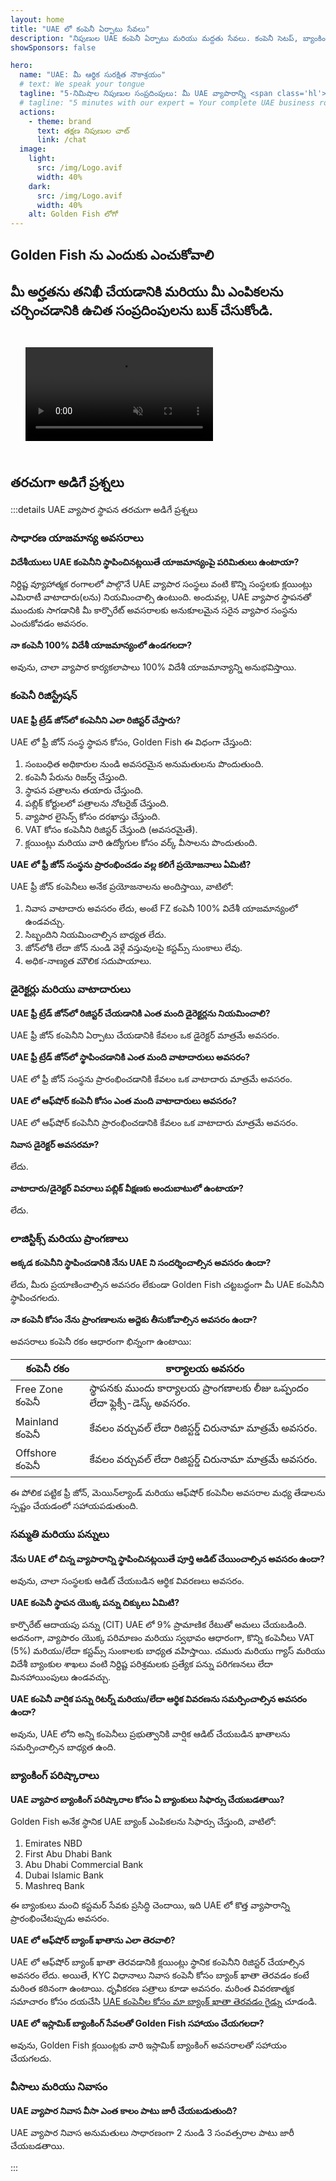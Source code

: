 ```yaml
---
layout: home
title: "UAE లో కంపెనీ ఏర్పాటు సేవలు"
description: "నిపుణుల UAE కంపెనీ ఏర్పాటు మరియు మద్దతు సేవలు. కంపెనీ సెటప్, బ్యాంకింగ్, పన్ను, చట్టపరమైన మరియు వీసా పరిష్కారాలు. ఆమోదం తర్వాత మాత్రమే చెల్లించండి."
showSponsors: false

hero:
  name: "UAE: మీ ఆర్థిక సురక్షిత నౌకాశ్రయం"
  # text: We speak your tongue
  tagline: "5-నిమిషాల నిపుణుల సంప్రదింపులు: మీ UAE వ్యాపారాన్ని <span class='hl'>రిస్క్-ఫ్రీ</span>గా ఎలా సెటప్ చేయాలో తెలుసుకోండి"
  # tagline: "5 minutes with our expert = Your complete UAE business roadmap"
  actions:
    - theme: brand
      text: తక్షణ నిపుణుల చాట్
      link: /chat
  image:
    light:
      src: /img/Logo.avif
      width: 40%
    dark:
      src: /img/Logo.avif
      width: 40%
    alt: Golden Fish లోగో
---
```


<FeatureBlock :card="{
  title: 'కంపెనీ సెటప్ గైడ్',
  details: '**Free Zone, offshore, Mainland, branch**లలో కంపెనీలను సెటప్ చేయడానికి పూర్తి గైడ్. \n\n* Free Zones మరియు Mainlandలో 100% విదేశీ యాజమాన్యం అందుబాటులో\n* తక్కువ పన్ను రేట్లు - కేవలం 9% కార్పొరేట్ పన్ను\n* కరెన్సీ నియంత్రణలు లేవు - సులభమైన మూలధన తిరిగి పంపడం\n\n[మరింత తెలుసుకోండి](/uae-business/offer/company-registration/)',
  link: '/uae-business/offer/company-registration/',
  src: {
    light: '/img/iStock-2051326997.avif',
    dark: '/img/iStock-1448478309.jpg',
    width: '100%'
  },
  inversion: false
}" />

<FeatureBlock :card="{
  title: 'బ్యాంకింగ్ పరిష్కారాలు',
  details: 'UAE యొక్క విశ్వసనీయ బ్యాంకులతో వ్యాపార లేదా వ్యక్తిగత బ్యాంక్ ఖాతాలను సులభంగా తెరవండి. \n\n* ప్రభుత్వ ఆమోదాల కోసం ఎండ్-టు-ఎండ్ PRO సేవలు\n* పూర్తి బ్యాంకింగ్ ప్యాకేజీ సెటప్\n* **96% విజయ రేటు**\n\n[మరింత తెలుసుకోండి](/uae-business/offer/banking/)',
  link: '/uae-business/offer/banking/',
  src: {
    light: '/img/iStock-2153786564.avif',
    dark: '/img/iStock-2166793628.avif',
    width: '100%'
  },
  inversion: true
}" />

<FeatureBlock :card="{
  title: 'Golden Visa & నివాసం',
  details: 'సజావుగా దరఖాస్తు ప్రక్రియతో దీర్ఘకాలిక నివాసం కోసం UAE **Golden Visa** పొందండి. \n\n* **ప్రతి 6 నెలలకు UAE లోకి ప్రవేశించాల్సిన అవసరం లేదు**\n* అర్హత పరిస్థితులను కొనసాగించడంతో పునరుద్ధరణ ఎంపికతో 10-సంవత్సరాల చెల్లుబాటు\n* 92% విజయ రేటు\n\n[మరింత తెలుసుకోండి](/uae-business/offer/golden-visa/)',
  link: '/uae-business/offer/golden-visa/',
  src: {
    light: '/img/iStock-1312241253.avif',
    dark: '/img/ILONMASKID.webp',
    width: '100%'
  },
  inversion: false
}" />

<FeatureCards :features="[
  {
    title: 'అనుపాలన సేవలు',
    details: 'ESR నివేదికలు మరియు UBO దాఖలాలతో సహా సంక్లిష్టమైన UAE నియంత్రణ అవసరాలలో మా నిపుణులు మీకు మార్గదర్శనం చేస్తారు.',
    items: [],
    linkText: 'మరింత తెలుసుకోండి',
    link: '/uae-business/company-registration/Protect-Your-Business',
    icon: {
      light: '/img/iStock-1299393716.avif',
      dark: '/img/iStock-2149731304.avif',
      alt: 'అనుపాలన సేవలు'
    }
  },
  {
    title: 'కార్పొరేట్ పన్ను & VAT',
    details: 'నిపుణుల సలహా Federal Tax Authority (FTA)తో కార్పొరేట్ పన్ను మరియు VAT బాధ్యతలతో అనుపాలనను నిర్ధారిస్తుంది.',
    items: [],
    linkText: 'మరింత తెలుసుకోండి',
    link: '/uae-business/company-registration/accounting-legal',
    icon: {
      light: '/img/iStock-1018285934.avif',
      dark: '/img/iStock-584576538.avif',
      alt: 'పన్ను సేవలు'
    }
  },
  {
    title: 'చట్టపరమైన సేవలు',
    details: 'చట్టపరమైన బృందం M&As, కార్పొరేట్ పునర్నిర్మాణం, ఫైనాన్సింగ్, మరియు వివాద పరిష్కారానికి సంబంధించిన UAE చట్టాలపై సలహా ఇస్తుంది.',
    items: [],
    linkText: 'మరింత తెలుసుకోండి',
    link: '/uae-business/company-registration/Protect-Your-Business',
    icon: {
      light: '/img/iStock-650045508.avif',
      dark: '/img/iStock-1498627598.avif',
      alt: 'చట్టపరమైన సేవలు'
    }
  },
  {
    title: 'అకౌంటింగ్ & పేరోల్',
    details: 'మా అకౌంటెంట్లు ఆర్థిక వ్యవహారాలను నిర్వహిస్తారు, బుక్ కీపింగ్, రీకన్సిలియేషన్, పేరోల్, మరియు ఆడిట్ మద్దతును అందిస్తారు, నియామక ఖర్చులను ఆదా చేస్తారు.',
    items: [],
    linkText: 'మరింత తెలుసుకోండి',
    link: '/resources/contacts',
    icon: {
      light: '/img/iStock-1022793868.avif',
      dark: '/img/iStock-1320130292.jpg',
      alt: 'అకౌంటింగ్ సేవలు'
    }
  },
]" />

## Golden Fish ను ఎందుకు ఎంచుకోవాలి

<BenefitsList :features="[
  {
    icon: '🏢',
    title: 'స్థానిక UAE నైపుణ్యం',
    text: 'దుబాయ్‌లోని అంకిత నిపుణులు ప్రక్రియలోని ప్రతి దశలో నిపుణ మార్గదర్శకత్వం అందిస్తారు.'
  },
  {
    icon: '📊',
    title: 'నిరూపితమైన విజయ రేటు',
    text: 'మా ప్రీమియం ప్రాసెసింగ్ ద్వారా వందలాది వీసాలు, బ్యాంక్ ఖాతలు మరియు కంపెనీ రిజిస్ట్రేషన్లతో 90% కంటే ఎక్కువ ఆమోదం రేటు.'
  },
  {
    icon: '💸',
    title: '**విజయం ఆధారిత రుసుములు**',
    text: '[ఆమోదం తర్వాత మాత్రమే చెల్లించండి](/uae-business/benefits/success-based-fees). దాచిన ఖర్చులు లేకుండా పూర్తి పారదర్శకత.'
  },
]" />

## మీ అర్హతను తనిఖీ చేయడానికి మరియు మీ ఎంపికలను చర్చించడానికి ఉచిత సంప్రదింపులను బుక్ చేసుకోండి.

<video autoplay muted playsinline style="padding: 24px">
  <source src="/img/iStock-2185906461.mp4" type="video/mp4">
</video>

<ContactForm buttonText="నిపుణుడితో మాట్లాడండి" />

## తరచుగా అడిగే ప్రశ్నలు

:::details UAE వ్యాపార స్థాపన తరచుగా అడిగే ప్రశ్నలు

### సాధారణ యాజమాన్య అవసరాలు

**విదేశీయులు UAE కంపెనీని స్థాపించినట్లయితే యాజమాన్యంపై పరిమితులు ఉంటాయా?**

నిర్దిష్ట వ్యూహాత్మక రంగాలలో పాల్గొనే UAE వ్యాపార సంస్థలు వంటి కొన్ని సంస్థలకు క్లయింట్లు ఎమిరాటీ వాటాదారు(లను) నియమించాల్సి ఉంటుంది. అందువల్ల, UAE వ్యాపార స్థాపనతో ముందుకు సాగడానికి మీ కార్పొరేట్ అవసరాలకు అనుకూలమైన సరైన వ్యాపార సంస్థను ఎంచుకోవడం అవసరం.

**నా కంపెనీ 100% విదేశీ యాజమాన్యంలో ఉండగలదా?**

అవును, చాలా వ్యాపార కార్యకలాపాలు 100% విదేశీ యాజమాన్యాన్ని అనుభవిస్తాయి.

### కంపెనీ రిజిస్ట్రేషన్

**UAE ఫ్రీ ట్రేడ్ జోన్‌లో కంపెనీని ఎలా రిజిస్టర్ చేస్తారు?**

UAE లో ఫ్రీ జోన్ సంస్థ స్థాపన కోసం, Golden Fish ఈ విధంగా చేస్తుంది:

1. సంబంధిత అధికారుల నుండి అవసరమైన అనుమతులను పొందుతుంది.
2. కంపెనీ పేరును రిజర్వ్ చేస్తుంది.
3. స్థాపన పత్రాలను తయారు చేస్తుంది.
4. పబ్లిక్ కోర్టులలో పత్రాలను నోటరైజ్ చేస్తుంది.
5. వ్యాపార లైసెన్స్ కోసం దరఖాస్తు చేస్తుంది.
6. VAT కోసం కంపెనీని రిజిస్టర్ చేస్తుంది (అవసరమైతే).
7. క్లయింట్లు మరియు వారి ఉద్యోగుల కోసం వర్క్ వీసాలను పొందుతుంది.

**UAE లో ఫ్రీ జోన్ సంస్థను ప్రారంభించడం వల్ల కలిగే ప్రయోజనాలు ఏమిటి?**

UAE ఫ్రీ జోన్ కంపెనీలు అనేక ప్రయోజనాలను అందిస్తాయి, వాటిలో:

1. నివాస వాటాదారు అవసరం లేదు, అంటే FZ కంపెనీ 100% విదేశీ యాజమాన్యంలో ఉండవచ్చు.
2. సిబ్బందిని నియమించాల్సిన బాధ్యత లేదు.
3. జోన్‌లోకి లేదా జోన్ నుండి వెళ్లే వస్తువులపై కస్టమ్స్ సుంకాలు లేవు.
4. అధిక-నాణ్యత మౌలిక సదుపాయాలు.

### డైరెక్టర్లు మరియు వాటాదారులు

**UAE ఫ్రీ ట్రేడ్ జోన్‌లో రిజిస్టర్ చేయడానికి ఎంత మంది డైరెక్టర్లను నియమించాలి?**

UAE ఫ్రీ జోన్ కంపెనీని ఏర్పాటు చేయడానికి కేవలం ఒక డైరెక్టర్ మాత్రమే అవసరం.

**UAE ఫ్రీ ట్రేడ్ జోన్‌లో స్థాపించడానికి ఎంత మంది వాటాదారులు అవసరం?**

UAE లో ఫ్రీ జోన్ సంస్థను ప్రారంభించడానికి కేవలం ఒక వాటాదారు మాత్రమే అవసరం.

**UAE లో ఆఫ్‌షోర్ కంపెనీ కోసం ఎంత మంది వాటాదారులు అవసరం?**

UAE లో ఆఫ్‌షోర్ కంపెనీని ప్రారంభించడానికి కేవలం ఒక వాటాదారు మాత్రమే అవసరం.

**నివాస డైరెక్టర్ అవసరమా?**

లేదు.

**వాటాదారు/డైరెక్టర్ వివరాలు పబ్లిక్ వీక్షణకు అందుబాటులో ఉంటాయా?**

లేదు.

### లాజిస్టిక్స్ మరియు ప్రాంగణాలు

**అక్కడ కంపెనీని స్థాపించడానికి నేను UAE ని సందర్శించాల్సిన అవసరం ఉందా?**

లేదు, మీరు ప్రయాణించాల్సిన అవసరం లేకుండా Golden Fish చట్టబద్ధంగా మీ UAE కంపెనీని స్థాపించగలదు.

**నా కంపెనీ కోసం నేను ప్రాంగణాలను అద్దెకు తీసుకోవాల్సిన అవసరం ఉందా?**

అవసరాలు కంపెనీ రకం ఆధారంగా భిన్నంగా ఉంటాయి:

| కంపెనీ రకం       | కార్యాలయ అవసరం                                                               |
| ---------------- | ---------------------------------------------------------------------------- |
| Free Zone కంపెనీ | స్థాపనకు ముందు కార్యాలయ ప్రాంగణాలకు లీజు ఒప్పందం లేదా ఫ్లెక్సీ-డెస్క్ అవసరం. |
| Mainland కంపెనీ  | కేవలం వర్చువల్ లేదా రిజిస్టర్డ్ చిరునామా మాత్రమే అవసరం.                      |
| Offshore కంపెనీ  | కేవలం వర్చువల్ లేదా రిజిస్టర్డ్ చిరునామా మాత్రమే అవసరం.                      |

ఈ పోలిక పట్టిక ఫ్రీ జోన్, మెయిన్‌ల్యాండ్ మరియు ఆఫ్‌షోర్ కంపెనీల అవసరాల మధ్య తేడాలను స్పష్టం చేయడంలో సహాయపడుతుంది.

### సమ్మతి మరియు పన్నులు

**నేను UAE లో చిన్న వ్యాపారాన్ని స్థాపించినట్లయితే పూర్తి ఆడిట్ చేయించాల్సిన అవసరం ఉందా?**

అవును, చాలా సంస్థలకు ఆడిట్ చేయబడిన ఆర్థిక వివరణలు అవసరం.

**UAE కంపెనీ స్థాపన యొక్క పన్ను చిక్కులు ఏమిటి?**

కార్పొరేట్ ఆదాయపు పన్ను (CIT) UAE లో 9% ప్రామాణిక రేటుతో అమలు చేయబడింది. అదనంగా, వ్యాపారం యొక్క పరిమాణం మరియు స్వభావం ఆధారంగా, కొన్ని కంపెనీలు VAT (5%) మరియు/లేదా కస్టమ్స్ సుంకాలకు బాధ్యత వహిస్తాయి. చమురు మరియు గ్యాస్ మరియు విదేశీ బ్యాంకుల శాఖలు వంటి నిర్దిష్ట పరిశ్రమలకు ప్రత్యేక పన్ను పరిగణనలు లేదా మినహాయింపులు ఉండవచ్చు.

**UAE కంపెనీ వార్షిక పన్ను రిటర్న్ మరియు/లేదా ఆర్థిక వివరణను సమర్పించాల్సిన అవసరం ఉందా?**

అవును, UAE లోని అన్ని కంపెనీలు ప్రభుత్వానికి వార్షిక ఆడిట్ చేయబడిన ఖాతాలను సమర్పించాల్సిన బాధ్యత ఉంది.

### బ్యాంకింగ్ పరిష్కారాలు

**UAE వ్యాపార బ్యాంకింగ్ పరిష్కారాల కోసం ఏ బ్యాంకులు సిఫార్సు చేయబడతాయి?**

Golden Fish అనేక స్థానిక UAE బ్యాంక్ ఎంపికలను సిఫార్సు చేస్తుంది, వాటిలో:

1. Emirates NBD
2. First Abu Dhabi Bank
3. Abu Dhabi Commercial Bank
4. Dubai Islamic Bank
5. Mashreq Bank

ఈ బ్యాంకులు మంచి కస్టమర్ సేవకు ప్రసిద్ధి చెందాయి, ఇది UAE లో కొత్త వ్యాపారాన్ని ప్రారంభించేటప్పుడు అవసరం.

**UAE లో ఆఫ్‌షోర్ బ్యాంక్ ఖాతాను ఎలా తెరవాలి?**

UAE లో ఆఫ్‌షోర్ బ్యాంక్ ఖాతా తెరవడానికి క్లయింట్లు స్థానిక కంపెనీని రిజిస్టర్ చేయాల్సిన అవసరం లేదు. అయితే, KYC విధానాలు నివాస కంపెనీ కోసం బ్యాంక్ ఖాతా తెరవడం కంటే మరింత కఠినంగా ఉంటాయి. ధృవీకరణ పత్రాలు కూడా అవసరం. మరింత వివరణాత్మక సమాచారం కోసం దయచేసి [UAE కంపెనీల కోసం మా బ్యాంక్ ఖాతా తెరవడం గైడ్](./uae-business/company-registration/banking)ను చూడండి.

**UAE లో ఇస్లామిక్ బ్యాంకింగ్ సేవలతో Golden Fish సహాయం చేయగలదా?**

అవును, Golden Fish క్లయింట్లకు వారి ఇస్లామిక్ బ్యాంకింగ్ అవసరాలతో సహాయం చేయగలదు.

### వీసాలు మరియు నివాసం

**UAE వ్యాపార నివాస వీసా ఎంత కాలం పాటు జారీ చేయబడుతుంది?**

UAE వ్యాపార నివాస అనుమతులు సాధారణంగా 2 నుండి 3 సంవత్సరాల పాటు జారీ చేయబడతాయి.

:::
